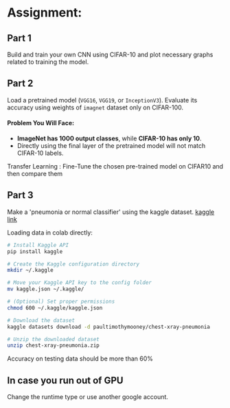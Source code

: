 #  Assignment:
## Part 1

Build and train your own CNN using CIFAR-10 and plot necessary graphs related to training the model.

## Part 2

Load a pretrained model (`VGG16`, `VGG19`, or `InceptionV3`). Evaluate its accuracy using weights of `imagnet` dataset only on CIFAR-100.

#### Problem You Will Face:
* **ImageNet has 1000 output classes**, while **CIFAR-10 has only 10**.
* Directly using the final layer of the pretrained model will not match CIFAR-10 labels.

Transfer Learning : Fine-Tune the chosen pre-trained model on CIFAR10 and then compare them

## Part 3

Make a 'pneumonia or normal classifier' using the kaggle dataset.
[kaggle link](https://www.kaggle.com/datasets/paultimothymooney/chest-xray-pneumonia)

Loading data in colab directly:
```bash
# Install Kaggle API
pip install kaggle

# Create the Kaggle configuration directory
mkdir ~/.kaggle

# Move your Kaggle API key to the config folder
mv kaggle.json ~/.kaggle/

# (Optional) Set proper permissions
chmod 600 ~/.kaggle/kaggle.json

# Download the dataset
kaggle datasets download -d paultimothymooney/chest-xray-pneumonia

# Unzip the downloaded dataset
unzip chest-xray-pneumonia.zip
```

Accuracy on testing data should be more than 60%



## In case you run out of GPU
Change the runtime type or use another google account.

